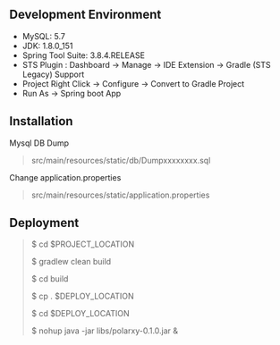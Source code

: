 ## Development Environment

- MySQL: 5.7
- JDK: 1.8.0_151
- Spring Tool Suite: 3.8.4.RELEASE
- STS Plugin : Dashboard -> Manage -> IDE Extension -> Gradle (STS Legacy) Support
- Project Right Click -> Configure -> Convert to Gradle Project
- Run As -> Spring boot App

## Installation

Mysql DB Dump

> src/main/resources/static/db/Dumpxxxxxxxx.sql

Change application.properties

> src/main/resources/static/application.properties

## Deployment

> $ cd $PROJECT_LOCATION
>
> $ gradlew clean build
>
> $ cd build
>
> $ cp . $DEPLOY_LOCATION
>
> $ cd $DEPLOY_LOCATION
>
> $ nohup java -jar libs/polarxy-0.1.0.jar &



